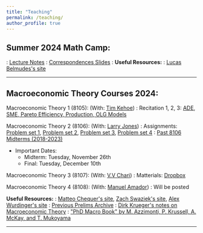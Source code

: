 ```yaml
---
title: "Teaching"
permalink: /teaching/
author_profile: true
---
```


## Summer 2024 Math Camp:

: [Lecture Notes](https://drive.google.com/file/d/1A_gH0oTXK0oB0KP5WjwByolUvRtiAruA/view?usp=drive_link)
: [Correspondences Slides](https://drive.google.com/file/d/1zhnIM8AfXSzKA5Z2nInnn8ocj409cujB/view?usp=drive_link)
: **Useful Resources:** 
:    [Lucas Belmudes's site](https://sites.google.com/umn.edu/lbelmudes/lucas-belmudes)

---

## Macroeconomic Theory Courses 2024:

Macroeconomic Theory 1 (8105): (With: [Tim Kehoe](https://users.econ.umn.edu/~tkehoe/))
: Recitation 1, 2, 3: [ADE, SME, Pareto Efficiency, Production, OLG Models](https://drive.google.com/file/d/1fpI6FbmA007g5nYuvVnhtUUrSj6cJhMj/view?usp=drive_link)

Macroeconomic Theory 2 (8106): (With: [Larry Jones](https://sites.google.com/umn.edu/larryjones/home))
: Assignments: [Problem set 1](https://drive.google.com/file/d/1w7J7xFpHLYhpUNq5ES2-wjFxnUbWm4Ek/view?usp=drive_link), [Problem set 2](https://drive.google.com/file/d/1WflTtwx-x9guxdtNa9UNYezm6Pvg1PZ1/view?usp=drive_link), [Problem set 3](https://drive.google.com/file/d/1X2hPZXWvmb72AJ5JKGnldbRHUX9tleV6/view?usp=drive_link), [Problem set 4](https://drive.google.com/file/d/1hiF7NiBVHxLrUDV75N3dtjR_tK-TBMBt/view?usp=drive_link)
: [Past 8106 Midterms (2018-2023)](https://drive.google.com/file/d/1TK_WVbp0EiMqzSQPlOz5UmdOM5g3A2iJ/view?usp=sharing)

- Important Dates:
  - Midterm: Tuesday, November 26th
  - Final: Tuesday, December 10th

Macroeconomic Theory 3 (8107): (With: [V.V Chari](https://sites.google.com/umn.edu/vvchari/home))
: Matterials: [Dropbox](https://www.dropbox.com/scl/fo/uyurufl89g833htvujd47/ACeMvge3Lg2mAliQ9baCg4s?rlkey=bkejnuwszm7r55je0u6xfaqmd&st=01dnzm46&dl=0)

Macroeconomic Theory 4 (8108): (With: [Manuel Amador](https://manuelamador.me/))
: Will be posted

 **Useful Resources:**
: [Matteo Chequer's site](https://sites.google.com/view/matteobchequer), [Zach Swaziek's site](https://sites.google.com/view/zach-swaziek/home?authuser=1), [Alex Wurdinger's site](https://sites.google.com/view/alexwurdinger/home?authuser=0)
: [Previous Prelims Archive](https://sites.google.com/umn.edu/econintranet/grads/written-prelims/prelim-archive)
: [Dirk Krueger's notes on Macroeconomic Theory](https://drive.google.com/file/d/1UzMWSs3_tTjJkBddKpzR0K77aRsY5t6Q/view?usp=drive_link)
: ["PhD Macro Book" by M. Azzimonti, P. Krussell, A. McKay, and T. Mukoyama](https://phdmacrobook.org/)

---
